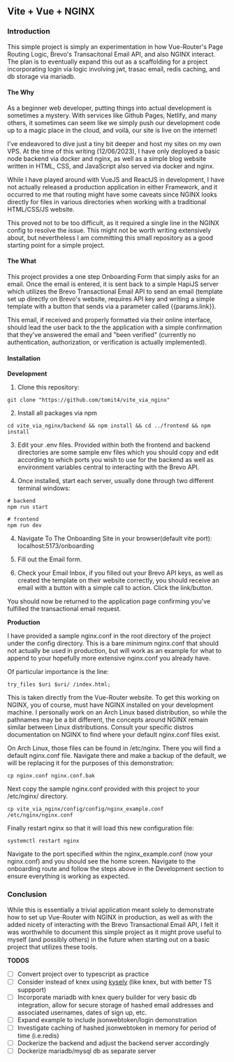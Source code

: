 ## Vite + Vue + NGINX

### Introduction

This simple project is simply an experimentation in how Vue-Router's Page
Routing Logic, Brevo's Transacitonal Email API, and also NGINX interact. The
plan is to eventually expand this out as a scaffolding for a project
incorporating login via logic involving jwt, trasac email, redis caching, and
db storage via mariadb.

#### The Why

As a beginner web developer, putting things into actual development is sometimes
a mystery. With services like Github Pages, Netlify, and many others, it
sometimes can seem like we simply push our development code up to a magic place
in the cloud, and voilà, our site is live on the internet!

I've endeavored to dive just a tiny bit deeper and host my sites on my own VPS.
At the time of this writing (12/06/2023), I have only deployed a basic node
backend via docker and nginx, as well as a simple blog website written in HTML,
CSS, and JavaScript also served via docker and nginx.

While I have played around with VueJS and ReactJS in development, I have not
actually released a production application in either Framework, and it occurred
to me that routing might have some caveats since NGINX looks directly for files
in various directories when working with a traditional HTML/CSS/JS website.

This proved not to be too difficult, as it required a single line in the NGINX
config to resolve the issue. This might not be worth writing extensively about,
but nevertheless I am committing this small repository as a good starting point
for a simple project.

#### The What

This project provides a one step Onboarding Form that simply asks for an email.
Once the email is entered, it is sent back to a simple HapiJS server which
utilizes the Brevo Transactional Email API to send an email (template set up
directly on Brevo's website, requires API key and writing a simple
template with a button that sends via a parameter called {{params.link}}.

This email, if received and properly formatted via their online interface,
should lead the user back to the the application with a simple confirmation that
they've answered the email and "been verified" (currently no authentication,
authorization, or verification is actually implemented).

#### Installation

**Development**

1. Clone this repository:

```
git clone "https://github.com/tomit4/vite_via_nginx"
```

2. Install all packages via npm

```
cd vite_via_nginx/backend && npm install && cd ../frontend && npm install
```

3. Edit your .env files. Provided within both the frontend and backend
   directories are some sample env files which you should copy and edit
   according to which ports you wish to use for the backend as well as
   environment variables central to interacting with the Brevo API.

4. Once installed, start each server, usually done through two different
   terminal windows:

```
# backend
npm run start
```

```
# frontend
npm run dev
```

4.  Navigate To The Onboarding Site in your browser(default vite port): localhost:5173/onboarding

5.  Fill out the Email form.

6.  Check your Email Inbox, if you filled out your Brevo API keys, as well as
    created the template on their website correctly, you should receive an email
    with a button with a simple call to action. Click the link/button.

You should now be returned to the application page confirming you've fulfilled
the transactional email request.

**Production**

I have provided a sample nginx.conf in the root directory of the project under
the config directory. This is a bare minimum nginx.conf that should not actually
be used in production, but will work as an example for what to append to your
hopefully more extensive nginx.conf you already have.

Of particular importance is the line:

```
try_files $uri $uri/ /index.html;
```

This is taken directly from the Vue-Router website. To get this working on
NGINX, you of course, must have NGINX installed on your development machine. I
personally work on an Arch Linux based distribution, so while the pathnames may be a
bit different, the concepts around NGINX remain similar between Linux
distributions. Consult your specific distros documentation on NGINX to find where
your default nginx.conf files exist.

On Arch Linux, those files can be found in /etc/nginx. There you will find a
default nginx.conf file. Navigate there and make a backup of the default, we
will be replacing it for the purposes of this demonstration:

```
cp nginx.conf nginx.conf.bak
```

Next copy the sample nginx.conf provided with this project to your /etc/nginx/
directory.

```
cp vite_via_nginx/config/config/nginx_example.conf /etc/nginx/nginx.conf
```

Finally restart nginx so that it will load this new configuration file:

```
systemctl restart nginx
```

Navigate to the port specified within the nginx_example.conf (now your
nginx.conf) and you should see the home screen. Navigate to the onboarding route
and follow the steps above in the Development section to ensure everything is
working as expected.

### Conclusion

While this is essentially a trivial application meant solely to demonstrate how
to set up Vue-Router with NGINX in production, as well as with the added nicety
of interacting with the Brevo Transactional Email API, I felt it was worthwhile
to document this simple project as it might prove useful to myself (and possibly
others) in the future when starting out on a basic project that utilizes
these tools.

**TODOS**

- [ ] Convert project over to typescript as practice
- [ ] Consider instead of knex using [kysely](https://kysely.dev/) (like knex,
      but with better TS suppport)
- [ ] Incorporate mariadb with knex query builder for very basic db integration,
      allow for secure storage of hashed email addresses and associated usernames,
      dates of sign up, etc.
- [ ] Expand example to include jsonwebtoken/login demonstration
- [ ] Investigate caching of hashed jsonwebtoken in memory for period of time (i.e.redis)
- [ ] Dockerize the backend and adjust the backend server accordingly
- [ ] Dockerize mariadb/mysql db as separate server
